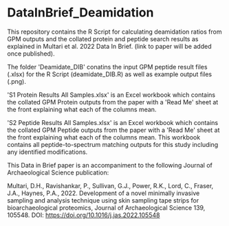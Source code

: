 # DataInBrief_Deamidation
This repository contains the R Script for calculating deamidation ratios from GPM outputs and the collated protein and peptide search results
as explained in Multari et al. 2022 Data In Brief. (link to paper will be added once published).

The folder 'Deamidate_DIB' conatins the input GPM peptide result files (.xlsx) for the R Script (deamidate_DIB.R) as well as example output files (.png).

'S1 Protein Results All Samples.xlsx' is an Excel workbook which contains the collated GPM Protein outputs from the paper with a 'Read Me' sheet at the
front explaining what each of the columns mean.

'S2 Peptide Results All Samples.xlsx' is an Excel workbook which contains the collated GPM Peptide outputs from the paper with a 'Read Me' sheet at the
front explaining what each of the columns mean. This workbook contains all peptide-to-spectrum matching outputs for this study including any identified
modifications. 

This Data in Brief paper is an accompaniment to the following Journal of Archaeological Science publication:

Multari, D.H., Ravishankar, P., Sullivan, G.J., Power, R.K., Lord, C., Fraser, J.A., Haynes, P.A., 2022. 
Development of a novel minimally invasive sampling and analysis technique using skin sampling tape strips 
for bioarchaeological proteomics, Journal of Archaeological Science 139, 105548.
DOI: https://doi.org/10.1016/j.jas.2022.105548
